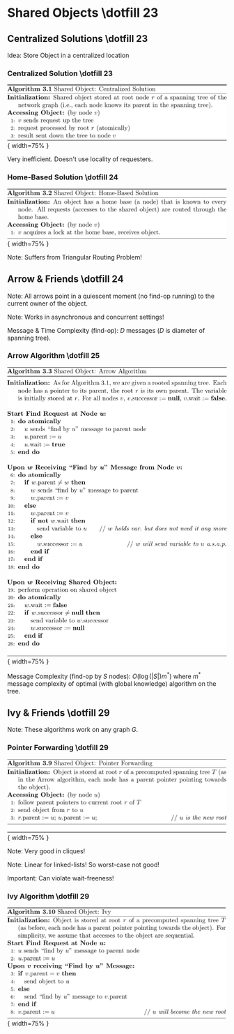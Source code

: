 # Shared Objects \dotfill 23

## Centralized Solutions \dotfill 23
Idea: Store Object in a centralized location

### Centralized Solution \dotfill 23
![](images/algos/03-01_centralized-solution.png){ width=75% }

Very inefficient. Doesn't use locality of requesters.

### Home-Based Solution \dotfill 24
![](images/algos/03-02_home-based-solution.png){ width=75% }

Note: Suffers from Triangular Routing Problem!

## Arrow \& Friends \dotfill 24
Note: All arrows point in a quiescent moment (no find-op running) to the current owner of the object.

Note: Works in asynchronous and concurrent settings!

Message \& Time Complexity (find-op): $D$ messages ($D$ is diameter of spanning tree).

### Arrow Algorithm \dotfill 25
![](images/algos/03-03_arrow-algorithm.png){ width=75% }

Message Complexity (find-op by $S$ nodes): $O(\log(\left|S\right|) m^*)$ where $m^*$ message complexity of optimal (with global knowledge) algorithm on the tree.

## Ivy \& Friends \dotfill 29
Note: These algorithms work on any graph $G$.

### Pointer Forwarding \dotfill 29
![](images/algos/03-09_pointer-forwarding.png){ width=75% }

Note: Very good in cliques!

Note: Linear for linked-lists! So worst-case not good!

Important: Can violate wait-freeness!

### Ivy Algorithm \dotfill 29
![](images/algos/03-10_ivy-algorithm.png){ width=75% }
